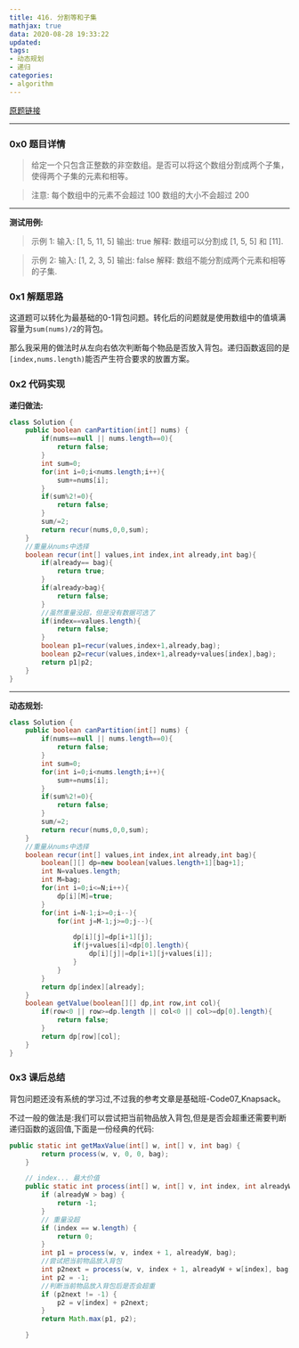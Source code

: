 ```yaml
---
title: 416. 分割等和子集
mathjax: true
data: 2020-08-28 19:33:22
updated:
tags:
- 动态规划
- 递归
categories:
- algorithm
---
```


[原题链接](https://leetcode-cn.com/problems/partition-equal-subset-sum)

---
### 0x0 题目详情

>给定一个只包含正整数的非空数组。是否可以将这个数组分割成两个子集，使得两个子集的元素和相等。

>注意:
每个数组中的元素不会超过 100
数组的大小不会超过 200

---
**测试用例:**
>示例 1:
输入: [1, 5, 11, 5]
输出: true
解释: 数组可以分割成 [1, 5, 5] 和 \[11].

>示例 2:
输入: [1, 2, 3, 5]
输出: false
解释: 数组不能分割成两个元素和相等的子集.

### 0x1 解题思路

这道题可以转化为最基础的0-1背包问题。转化后的问题就是使用数组中的值填满容量为`sum(nums)/2`的背包。

那么我采用的做法时从左向右依次判断每个物品是否放入背包。递归函数返回的是`[index,nums.length)`能否产生符合要求的放置方案。

### 0x2 代码实现

**递归做法:**
``` java
class Solution {
    public boolean canPartition(int[] nums) {
        if(nums==null || nums.length==0){
            return false;
        }
        int sum=0;
        for(int i=0;i<nums.length;i++){
            sum+=nums[i];
        }
        if(sum%2!=0){
            return false;
        }
        sum/=2;
        return recur(nums,0,0,sum); 
    }
    //重量从nums中选择
    boolean recur(int[] values,int index,int already,int bag){
        if(already== bag){
            return true;
        }
        if(already>bag){
            return false;
        }
        //虽然重量没超，但是没有数据可选了
        if(index==values.length){
            return false;
        }
        boolean p1=recur(values,index+1,already,bag);
        boolean p2=recur(values,index+1,already+values[index],bag);
        return p1|p2;
    }
}
```

---

**动态规划:**

``` java
class Solution {
    public boolean canPartition(int[] nums) {
        if(nums==null || nums.length==0){
            return false;
        }
        int sum=0;
        for(int i=0;i<nums.length;i++){
            sum+=nums[i];
        }
        if(sum%2!=0){
            return false;
        }
        sum/=2;
        return recur(nums,0,0,sum); 
    }
    //重量从nums中选择
    boolean recur(int[] values,int index,int already,int bag){
        boolean[][] dp=new boolean[values.length+1][bag+1];
        int N=values.length;
        int M=bag;
        for(int i=0;i<=N;i++){
            dp[i][M]=true;
        }
        for(int i=N-1;i>=0;i--){
            for(int j=M-1;j>=0;j--){

                dp[i][j]=dp[i+1][j];
                if(j+values[i]<dp[0].length){
                    dp[i][j]|=dp[i+1][j+values[i]];
                }
            }
        }
        return dp[index][already];
    }
    boolean getValue(boolean[][] dp,int row,int col){
        if(row<0 || row>=dp.length || col<0 || col>=dp[0].length){
            return false;
        }
        return dp[row][col];
    }
}

```

### 0x3 课后总结

背包问题还没有系统的学习过,不过我的参考文章是基础班-Code07_Knapsack。

不过一般的做法是:我们可以尝试把当前物品放入背包,但是是否会超重还需要判断递归函数的返回值,下面是一份经典的代码:

``` java
public static int getMaxValue(int[] w, int[] v, int bag) {
		return process(w, v, 0, 0, bag);
	}

	// index... 最大价值
	public static int process(int[] w, int[] v, int index, int alreadyW, int bag) {
		if (alreadyW > bag) {
			return -1;
		}
		// 重量没超
		if (index == w.length) {
			return 0;
		}
		int p1 = process(w, v, index + 1, alreadyW, bag);
        //尝试把当前物品放入背包
		int p2next = process(w, v, index + 1, alreadyW + w[index], bag);
		int p2 = -1;
        //判断当前物品放入背包后是否会超重
		if (p2next != -1) {
			p2 = v[index] + p2next;
		}
		return Math.max(p1, p2);

	}
```